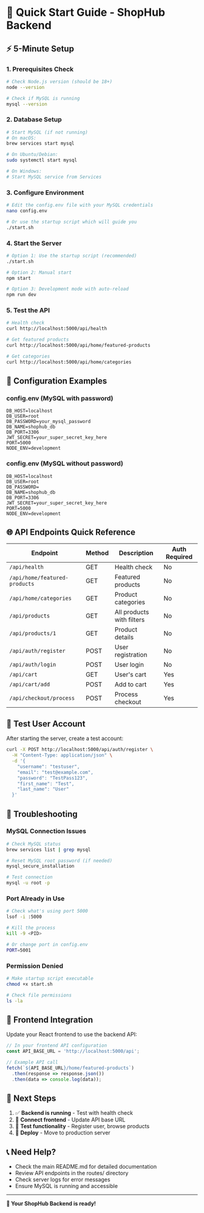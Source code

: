# 🚀 Quick Start Guide - ShopHub Backend

## ⚡ **5-Minute Setup**

### 1. **Prerequisites Check**
```bash
# Check Node.js version (should be 18+)
node --version

# Check if MySQL is running
mysql --version
```

### 2. **Database Setup**
```bash
# Start MySQL (if not running)
# On macOS:
brew services start mysql

# On Ubuntu/Debian:
sudo systemctl start mysql

# On Windows:
# Start MySQL service from Services
```

### 3. **Configure Environment**
```bash
# Edit the config.env file with your MySQL credentials
nano config.env

# Or use the startup script which will guide you
./start.sh
```

### 4. **Start the Server**
```bash
# Option 1: Use the startup script (recommended)
./start.sh

# Option 2: Manual start
npm start

# Option 3: Development mode with auto-reload
npm run dev
```

### 5. **Test the API**
```bash
# Health check
curl http://localhost:5000/api/health

# Get featured products
curl http://localhost:5000/api/home/featured-products

# Get categories
curl http://localhost:5000/api/home/categories
```

## 🔧 **Configuration Examples**

### **config.env (MySQL with password)**
```env
DB_HOST=localhost
DB_USER=root
DB_PASSWORD=your_mysql_password
DB_NAME=shophub_db
DB_PORT=3306
JWT_SECRET=your_super_secret_key_here
PORT=5000
NODE_ENV=development
```

### **config.env (MySQL without password)**
```env
DB_HOST=localhost
DB_USER=root
DB_PASSWORD=
DB_NAME=shophub_db
DB_PORT=3306
JWT_SECRET=your_super_secret_key_here
PORT=5000
NODE_ENV=development
```

## 🌐 **API Endpoints Quick Reference**

| Endpoint | Method | Description | Auth Required |
|----------|--------|-------------|---------------|
| `/api/health` | GET | Health check | No |
| `/api/home/featured-products` | GET | Featured products | No |
| `/api/home/categories` | GET | Product categories | No |
| `/api/products` | GET | All products with filters | No |
| `/api/products/1` | GET | Product details | No |
| `/api/auth/register` | POST | User registration | No |
| `/api/auth/login` | POST | User login | No |
| `/api/cart` | GET | User's cart | Yes |
| `/api/cart/add` | POST | Add to cart | Yes |
| `/api/checkout/process` | POST | Process checkout | Yes |

## 🧪 **Test User Account**

After starting the server, create a test account:

```bash
curl -X POST http://localhost:5000/api/auth/register \
  -H "Content-Type: application/json" \
  -d '{
    "username": "testuser",
    "email": "test@example.com",
    "password": "TestPass123",
    "first_name": "Test",
    "last_name": "User"
  }'
```

## 🚨 **Troubleshooting**

### **MySQL Connection Issues**
```bash
# Check MySQL status
brew services list | grep mysql

# Reset MySQL root password (if needed)
mysql_secure_installation

# Test connection
mysql -u root -p
```

### **Port Already in Use**
```bash
# Check what's using port 5000
lsof -i :5000

# Kill the process
kill -9 <PID>

# Or change port in config.env
PORT=5001
```

### **Permission Denied**
```bash
# Make startup script executable
chmod +x start.sh

# Check file permissions
ls -la
```

## 📱 **Frontend Integration**

Update your React frontend to use the backend API:

```javascript
// In your frontend API configuration
const API_BASE_URL = 'http://localhost:5000/api';

// Example API call
fetch(`${API_BASE_URL}/home/featured-products`)
  .then(response => response.json())
  .then(data => console.log(data));
```

## 🎯 **Next Steps**

1. ✅ **Backend is running** - Test with health check
2. 🔗 **Connect frontend** - Update API base URL
3. 🧪 **Test functionality** - Register user, browse products
4. 🚀 **Deploy** - Move to production server

## 📞 **Need Help?**

- Check the main README.md for detailed documentation
- Review API endpoints in the routes/ directory
- Check server logs for error messages
- Ensure MySQL is running and accessible

---

**🎉 Your ShopHub Backend is ready!**

